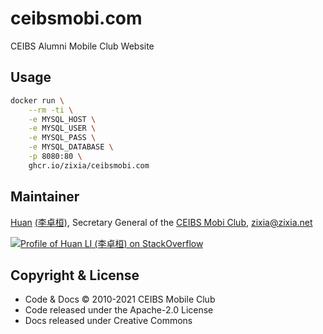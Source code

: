 # ceibsmobi.com

CEIBS Alumni Mobile Club Website

## Usage

```sh
docker run \
    --rm -ti \
    -e MYSQL_HOST \
    -e MYSQL_USER \
    -e MYSQL_PASS \
    -e MYSQL_DATABASE \
    -p 8080:80 \
    ghcr.io/zixia/ceibsmobi.com
```

## Maintainer

[Huan](https://github.com/huan) [(李卓桓)](http://linkedin.com/in/zixia), Secretary General of the [CEIBS Mobi Club](https://www.ceibsmobi.com), <zixia@zixia.net>

[![Profile of Huan LI (李卓桓) on StackOverflow](https://stackoverflow.com/users/flair/1123955.png)](https://stackoverflow.com/users/1123955/huan)

## Copyright & License

- Code & Docs © 2010-2021 CEIBS Mobile Club
- Code released under the Apache-2.0 License
- Docs released under Creative Commons
